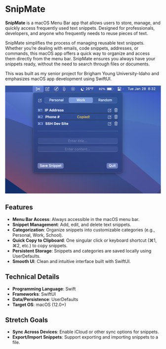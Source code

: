# SnipMate  
**SnipMate** is a macOS Menu Bar app that allows users to store, manage, and quickly access frequently used text snippets. Designed for professionals, developers, and anyone who frequently needs to reuse pieces of text.

SnipMate simplifies the process of managing reusable text snippets. Whether you’re dealing with emails, code snippets, addresses, or commands, this macOS app offers a quick way to organize and access them directly from the menu bar. SnipMate ensures you always have your snippets ready, without the need to search through files or documents.

This was built as my senior project for Brigham Young University-Idaho and emphasizes macOS app development using SwiftUI.

![SnipMate Screenshot](docs/app_screenshot.png)

## Features  
- **Menu Bar Access**: Always accessible in the macOS menu bar.  
- **Snippet Management**: Add, edit, and delete text snippets.  
- **Categorization**: Organize snippets into customizable categories (e.g., Personal, Work, School).  
- **Quick Copy to Clipboard**: One singular click or keyboard shortcut (⌘1, ⌘2, etc.) to copy snippets.  
- **Persistent Storage**: Snippets and categories are saved locally using UserDefaults.  
- **Smooth UI**: Clean and intuitive interface built with SwiftUI.

## Technical Details  
- **Programming Language**: Swift  
- **Frameworks**: SwiftUI  
- **Data/Persistence**: UserDefaults  
- **Target OS**: macOS (12.0+)

## Stretch Goals  
- **Sync Across Devices**: Enable iCloud or other sync options for snippets.    
- **Export/Import Snippets**: Support exporting and importing snippets to a file.  
